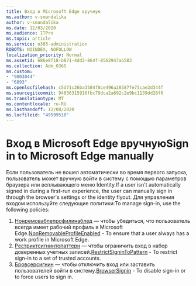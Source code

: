 ```yaml
---
title: Вход в Microsoft Edge вручную
ms.author: v-smandalika
author: v-smandalika
ms.date: 12/03/2020
ms.audience: ITPro
ms.topic: article
ms.service: o365-administration
ROBOTS: NOINDEX, NOFOLLOW
localization_priority: Normal
ms.assetid: 686e8f18-b871-4dd2-864f-8562947ab583
ms.collection: Adm_O365
ms.custom:
- "9003844"
- "6893"
ms.openlocfilehash: c5d71c26ba3584f8ce496a28587fe75cae2d344f
ms.sourcegitcommit: 94036315916fbc79dca2a692c2e9bc1139dd28f6
ms.translationtype: MT
ms.contentlocale: ru-RU
ms.lasthandoff: 12/08/2020
ms.locfileid: "49599510"
---
```

# <a name="sign-in-to-microsoft-edge-manually"></a><span data-ttu-id="b459e-102">Вход в Microsoft Edge вручную</span><span class="sxs-lookup"><span data-stu-id="b459e-102">Sign in to Microsoft Edge manually</span></span>

<span data-ttu-id="b459e-103">Если пользователь не вошел автоматически во время первого запуска, пользователь может вручную войти в систему с помощью параметров браузера или всплывающего меню Identity.</span><span class="sxs-lookup"><span data-stu-id="b459e-103">If a user isn't automatically signed in during a first-run experience, the user can manually sign in through the browser's settings or the identity flyout.</span></span> <span data-ttu-id="b459e-104">Для управления входом используйте следующие политики:</span><span class="sxs-lookup"><span data-stu-id="b459e-104">To manage sign-in, use the following policies:</span></span>

1. <span data-ttu-id="b459e-105">[Нонремоваблепрофилинаблед](https://docs.microsoft.com/deployedge/microsoft-edge-policies#nonremovableprofileenabled) — чтобы убедиться, что пользователь всегда имеет рабочий профиль в Microsoft Edge.</span><span class="sxs-lookup"><span data-stu-id="b459e-105">[NonRemovableProfileEnabled](https://docs.microsoft.com/deployedge/microsoft-edge-policies#nonremovableprofileenabled) - To ensure that a user always has a work profile in Microsoft Edge.</span></span>
2. <span data-ttu-id="b459e-106">[Рестриктсигнинтопаттерн](https://docs.microsoft.com/deployedge/microsoft-edge-policies#restrictsignintopattern) — чтобы ограничить вход в набор доверенных учетных записей.</span><span class="sxs-lookup"><span data-stu-id="b459e-106">[RestrictSigninToPattern](https://docs.microsoft.com/deployedge/microsoft-edge-policies#restrictsignintopattern) - To restrict sign-in to a set of trusted accounts.</span></span>
3. <span data-ttu-id="b459e-107">[Бровсерсигнин](https://docs.microsoft.com/deployedge/microsoft-edge-policies#browsersignin) — чтобы отключить вход или заставить пользователей войти в систему.</span><span class="sxs-lookup"><span data-stu-id="b459e-107">[BrowserSignin](https://docs.microsoft.com/deployedge/microsoft-edge-policies#browsersignin) - To disable sign-in or to force users to sign in.</span></span>

